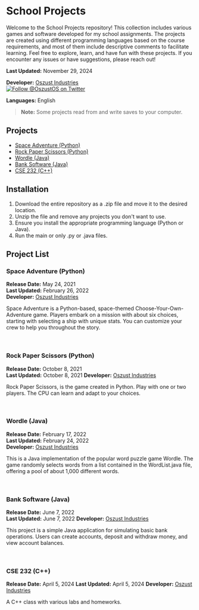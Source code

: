 # School Projects

Welcome to the School Projects repository! This collection includes various games and software developed for my school assignments. The projects are created using different programming languages based on the course requirements, and most of them include descriptive comments to facilitate learning. Feel free to explore, learn, and have fun with these projects. If you encounter any issues or have suggestions, please reach out!

**Last Updated:** November 29, 2024

**Developer:** [Oszust Industries](https://github.com/Oszust-Industries)  
[![Follow @OszustOS on Twitter](https://img.shields.io/twitter/url/https/twitter.com/bukotsunikki.svg?style=social&label=Follow%20%40OszustOS)](https://twitter.com/OszustOS)

**Languages:** English

> **Note:** Some projects read from and write saves to your computer.

## Projects
- [Space Adventure (Python)](https://github.com/Oszust-Industries/School-Projects/blob/main/README.md#space-adventure-python)
- [Rock Paper Scissors (Python)](https://github.com/Oszust-Industries/School-Projects/blob/main/README.md#rock-paper-scissors-python)
- [Wordle (Java)](https://github.com/Oszust-Industries/School-Projects/blob/main/README.md#wordle-java)
- [Bank Software (Java)](https://github.com/Oszust-Industries/School-Projects/blob/main/README.md#bank-software-java)
- [CSE 232 (C++)](https://github.com/Oszust-Industries/School-Projects/blob/main/README.md#cse-232-c)

## Installation

1. Download the entire repository as a .zip file and move it to the desired location.
2. Unzip the file and remove any projects you don't want to use.
3. Ensure you install the appropriate programming language (Python or Java).
4. Run the main or only .py or .java files.

## Project List

### Space Adventure (Python)

**Release Date:** May 24, 2021  
**Last Updated:** February 26, 2022  
**Developer:** [Oszust Industries](https://github.com/Oszust-Industries)

Space Adventure is a Python-based, space-themed Choose-Your-Own-Adventure game. Players embark on a mission with about six choices, starting with selecting a ship with unique stats. You can customize your crew to help you throughout the story.
<br />
<br />
<br />
### Rock Paper Scissors (Python)

**Release Date:** October 8, 2021  
**Last Updated:** October 8, 2021
**Developer:** [Oszust Industries](https://github.com/Oszust-Industries)

Rock Paper Scissors, is the game created in Python. Play with one or two players. The CPU can learn and adapt to your choices.
<br />
<br />
<br />
### Wordle (Java)

**Release Date:** February 17, 2022  
**Last Updated:** February 24, 2022  
**Developer:** [Oszust Industries](https://github.com/Oszust-Industries)

This is a Java implementation of the popular word puzzle game Wordle. The game randomly selects words from a list contained in the WordList.java file, offering a pool of about 1,000 different words.
<br />
<br />
<br />
### Bank Software (Java)

**Release Date:** June 7, 2022  
**Last Updated:** June 7, 2022
**Developer:** [Oszust Industries](https://github.com/Oszust-Industries)

This project is a simple Java application for simulating basic bank operations. Users can create accounts, deposit and withdraw money, and view account balances.
<br />
<br />
<br />
### CSE 232 (C++)

**Release Date:** April 5, 2024 
**Last Updated:** April 5, 2024
**Developer:** [Oszust Industries](https://github.com/Oszust-Industries)

A C++ class with various labs and homeworks.
